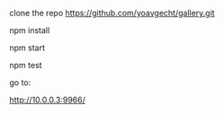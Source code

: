 clone the repo 
https://github.com/yoavgecht/gallery.git

npm install

npm start

npm test

go to:

http://10.0.0.3:9966/

